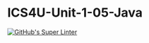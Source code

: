 # ICS4U-Unit-1-05-Java

[![GitHub's Super Linter](https://github.com/jakobdubeau/ICS4U-Unit-1-05-Java/workflows/GitHub's%20Super%20Linter/badge.svg)](https://github.com/jakobdubeau/ICS4U-Unit-1-05-Java/actions)
